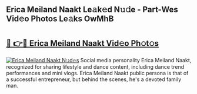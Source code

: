 ## Erica Meiland Naakt Le𝚊k𝚎d N𝚞𝚍e - Part-Wes Vid𝚎o Photos Le𝚊ks OwMhB

# <h2><a href="http://fb11rdq.evod.top/?m=Erica+Meiland+Naakt">🔗 👉🔴 Erica Meiland Naakt Vid𝚎o Ph𝚘t𝚘s</a></h2>

[![Erica Meiland Naakt N𝚞d𝚎s](https://i.imgur.com/8V9OHl7.gif)](http://fb11rdq.evod.top/?m=Erica+Meiland+Naakt)
Social media personality Erica Meiland Naakt, recognized for sharing lifestyle and dance content, including dance trend performances and mini vlogs. Erica Meiland Naakt public persona is that of a successful entrepreneur, but behind the scenes, he's a devoted family man. 
